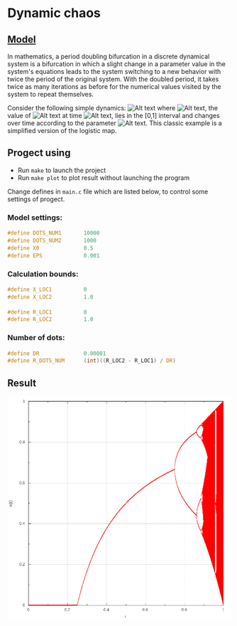 # Dynamic chaos

## [Model](https://en.wikipedia.org/wiki/Period-doubling_bifurcation)

In mathematics, a period doubling bifurcation in a discrete dynamical system is a bifurcation in which a slight change in a parameter value in the system's equations leads to the system switching to a new behavior with twice the period of the original system. With the doubled period, it takes twice as many iterations as before for the numerical values visited by the system to repeat themselves.

Consider the following simple dynamics:
![Alt text](https://wikimedia.org/api/rest_v1/media/math/render/svg/b84673eee90dff3113ee6263cc20a628979cc11d) where ![Alt text](https://wikimedia.org/api/rest_v1/media/math/render/svg/7c5ea190699149306d242b70439e663559e3ffbe), the value of ![Alt text](https://wikimedia.org/api/rest_v1/media/math/render/svg/87f9e315fd7e2ba406057a97300593c4802b53e4) at time ![Alt text](https://wikimedia.org/api/rest_v1/media/math/render/svg/a601995d55609f2d9f5e233e36fbe9ea26011b3b), lies in the [0,1] interval and changes over time according to the parameter ![Alt text](https://wikimedia.org/api/rest_v1/media/math/render/svg/95233b14c983dc586ede442328058442616db86c). This classic example is a simplified version of the logistic map.

## Progect using

* Run `make` to launch the project
* Run `make plot` to plot result without launching the program

Change defines in `main.c` file which are listed below, to control some settings of progect.

### Model settings:

```C
#define DOTS_NUM1       10000
#define DOTS_NUM2       1000
#define X0              0.5
#define EPS             0.001
```

### Calculation bounds:

```C
#define X_LOC1          0
#define X_LOC2          1.0

#define R_LOC1          0
#define R_LOC2          1.0
```

### Number of dots:

```C
#define DR              0.00001
#define R_DOTS_NUM      (int)((R_LOC2 - R_LOC1) / DR)
```

## Result

![Alt text](https://github.com/vakulin95/Math-modeling/blob/master/Dynamic%20chaos/files/pl_out.png)
